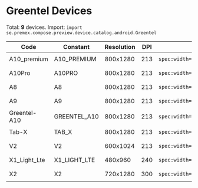 # Greentel Devices

Total: **9** devices. Import: `import se.premex.compose.preview.device.catalog.android.Greentel`

| Code | Constant | Resolution | DPI | Compose Spec | Preview Usage |
|------|----------|------------|-----|-------------|---------------|
| A10_premium | A10_PREMIUM | 800x1280 | 213 | `spec:width=800px,height=1280px,dpi=213` | `@Preview(device = Greentel.A10_PREMIUM)` |
| A10Pro | A10PRO | 800x1280 | 213 | `spec:width=800px,height=1280px,dpi=213` | `@Preview(device = Greentel.A10PRO)` |
| A8 | A8 | 800x1280 | 213 | `spec:width=800px,height=1280px,dpi=213` | `@Preview(device = Greentel.A8)` |
| A9 | A9 | 800x1280 | 213 | `spec:width=800px,height=1280px,dpi=213` | `@Preview(device = Greentel.A9)` |
| Greentel-A10 | GREENTEL_A10 | 800x1280 | 213 | `spec:width=800px,height=1280px,dpi=213` | `@Preview(device = Greentel.GREENTEL_A10)` |
| Tab-X | TAB_X | 800x1280 | 213 | `spec:width=800px,height=1280px,dpi=213` | `@Preview(device = Greentel.TAB_X)` |
| V2 | V2 | 600x1024 | 213 | `spec:width=600px,height=1024px,dpi=213` | `@Preview(device = Greentel.V2)` |
| X1_Light_Lte | X1_LIGHT_LTE | 480x960 | 240 | `spec:width=480px,height=960px,dpi=240` | `@Preview(device = Greentel.X1_LIGHT_LTE)` |
| X2 | X2 | 720x1280 | 300 | `spec:width=720px,height=1280px,dpi=300` | `@Preview(device = Greentel.X2)` |

<!-- Generated automatically. Do not edit manually. -->
